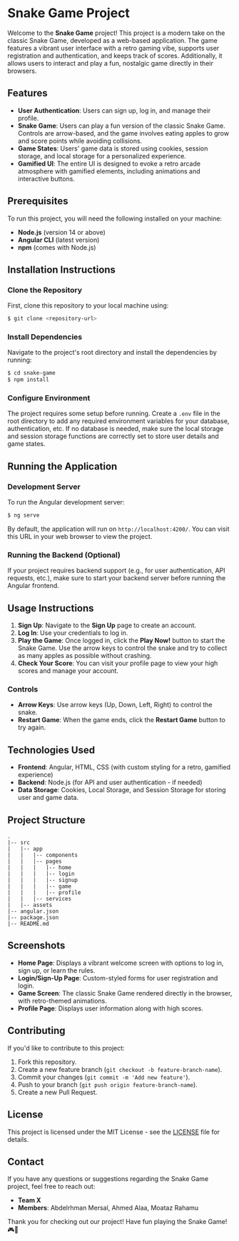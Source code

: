 # Snake Game Project

Welcome to the **Snake Game** project! This project is a modern take on the classic Snake Game, developed as a web-based application. The game features a vibrant user interface with a retro gaming vibe, supports user registration and authentication, and keeps track of scores. Additionally, it allows users to interact and play a fun, nostalgic game directly in their browsers.

## Features

- **User Authentication**: Users can sign up, log in, and manage their profile.
- **Snake Game**: Users can play a fun version of the classic Snake Game. Controls are arrow-based, and the game involves eating apples to grow and score points while avoiding collisions.
- **Game States**: Users' game data is stored using cookies, session storage, and local storage for a personalized experience.
- **Gamified UI**: The entire UI is designed to evoke a retro arcade atmosphere with gamified elements, including animations and interactive buttons.

## Prerequisites

To run this project, you will need the following installed on your machine:

- **Node.js** (version 14 or above)
- **Angular CLI** (latest version)
- **npm** (comes with Node.js)

## Installation Instructions

### Clone the Repository

First, clone this repository to your local machine using:

```sh
$ git clone <repository-url>
```

### Install Dependencies

Navigate to the project's root directory and install the dependencies by running:

```sh
$ cd snake-game
$ npm install
```

### Configure Environment

The project requires some setup before running. Create a `.env` file in the root directory to add any required environment variables for your database, authentication, etc.
If no database is needed, make sure the local storage and session storage functions are correctly set to store user details and game states.

## Running the Application

### Development Server

To run the Angular development server:

```sh
$ ng serve
```

By default, the application will run on `http://localhost:4200/`. You can visit this URL in your web browser to view the project.

### Running the Backend (Optional)

If your project requires backend support (e.g., for user authentication, API requests, etc.), make sure to start your backend server before running the Angular frontend.

## Usage Instructions

1. **Sign Up**: Navigate to the **Sign Up** page to create an account.
2. **Log In**: Use your credentials to log in.
3. **Play the Game**: Once logged in, click the **Play Now!** button to start the Snake Game. Use the arrow keys to control the snake and try to collect as many apples as possible without crashing.
4. **Check Your Score**: You can visit your profile page to view your high scores and manage your account.

### Controls
- **Arrow Keys**: Use arrow keys (Up, Down, Left, Right) to control the snake.
- **Restart Game**: When the game ends, click the **Restart Game** button to try again.

## Technologies Used

- **Frontend**: Angular, HTML, CSS (with custom styling for a retro, gamified experience)
- **Backend**: Node.js (for API and user authentication - if needed)
- **Data Storage**: Cookies, Local Storage, and Session Storage for storing user and game data.

## Project Structure

```
.
|-- src
|   |-- app
|   |   |-- components
|   |   |-- pages
|   |   |   |-- home
|   |   |   |-- login
|   |   |   |-- signup
|   |   |   |-- game
|   |   |   |-- profile
|   |   |-- services
|   |-- assets
|-- angular.json
|-- package.json
|-- README.md
```

## Screenshots

- **Home Page**: Displays a vibrant welcome screen with options to log in, sign up, or learn the rules.
- **Login/Sign-Up Page**: Custom-styled forms for user registration and login.
- **Game Screen**: The classic Snake Game rendered directly in the browser, with retro-themed animations.
- **Profile Page**: Displays user information along with high scores.

## Contributing

If you'd like to contribute to this project:

1. Fork this repository.
2. Create a new feature branch (`git checkout -b feature-branch-name`).
3. Commit your changes (`git commit -m 'Add new feature'`).
4. Push to your branch (`git push origin feature-branch-name`).
5. Create a new Pull Request.

## License

This project is licensed under the MIT License - see the [LICENSE](LICENSE) file for details.

## Contact

If you have any questions or suggestions regarding the Snake Game project, feel free to reach out:

- **Team X**
- **Members**: Abdelrhman Mersal, Ahmed Alaa, Moataz Rahamu

Thank you for checking out our project! Have fun playing the Snake Game! 🎮🐍

